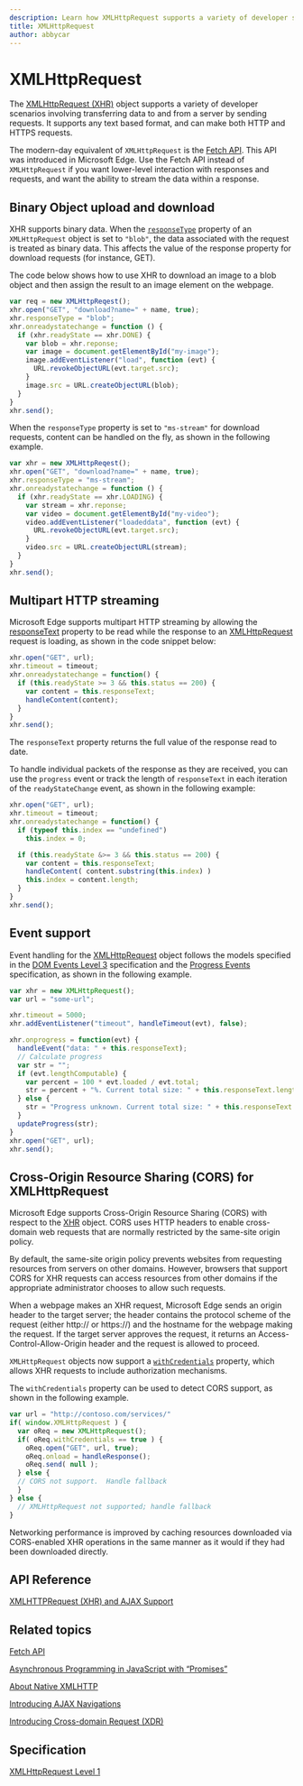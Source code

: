 ```yaml
---
description: Learn how XMLHttpRequest supports a variety of developer scenarios involving transferring data to and from a server by sending requests.
title: XMLHttpRequest
author: abbycar
---
```


# XMLHttpRequest

The [XMLHttpRequest (XHR)](https://msdn.microsoft.com/library/ms535874) object supports a variety of developer scenarios involving transferring data to and from a server by sending requests. It supports any text based format, and can make both HTTP and HTTPS requests.

The modern-day equivalent of `XMLHttpRequest` is the [Fetch API](./fetch-API.md). This API was introduced in Microsoft Edge. Use the Fetch API instead of `XMLHttpRequest` if you want lower-level interaction with responses and requests, and want the ability to stream the data within a response.



## Binary Object upload and download

XHR supports binary data. When the [`responseType`](https://msdn.microsoft.com/en-us/library/hh872882) property of an `XMLHttpRequest` object is set to `"blob"`, the data associated with the request is treated as binary data. This affects the value of the response property for download requests (for instance, GET).

The code below shows how to use XHR to download an image to a blob object and then assign the result to an image element on the webpage.

```javascript
var req = new XMLHttpReqest();
xhr.open("GET", "download?name=" + name, true);
xhr.responseType = "blob";
xhr.onreadystatechange = function () {
  if (xhr.readyState == xhr.DONE) {
    var blob = xhr.reponse;
    var image = document.getElementById("my-image");
    image.addEventListener("load", function (evt) {
      URL.revokeObjectURL(evt.target.src);
    }
    image.src = URL.createObjectURL(blob);
  }
}
xhr.send();
```

When the `responseType` property is set to `"ms-stream"` for download requests, content can be handled on the fly, as shown in the following example.

```javascript
var xhr = new XMLHttpReqest();
xhr.open("GET", "download?name=" + name, true);
xhr.responseType = "ms-stream";
xhr.onreadystatechange = function () {
  if (xhr.readyState == xhr.LOADING) {
    var stream = xhr.reponse;
    var video = document.getElementById("my-video");
    video.addEventListener("loadeddata", function (evt) {
      URL.revokeObjectURL(evt.target.src);
    }
    video.src = URL.createObjectURL(stream);
  }
}
xhr.send();
```

## Multipart HTTP streaming


Microsoft Edge supports multipart HTTP streaming by allowing the [responseText](https://msdn.microsoft.com/en-us/library/ms534369) property to be read while the response to an [XMLHttpRequest](https://msdn.microsoft.com/library/ms535874) request is loading, as shown in the code snippet below:

```javascript
xhr.open("GET", url);
xhr.timeout = timeout;
xhr.onreadystatechange = function() {
  if (this.readyState >= 3 && this.status == 200) {
    var content = this.responseText;
    handleContent(content);
  }
}
xhr.send();
```

The `responseText` property returns the full value of the response read to date.

To handle individual packets of the response as they are received, you can use the `progress` event or track the length of `responseText` in each iteration of the `readyStateChange` event, as shown in the following example:

```javascript
xhr.open("GET", url);
xhr.timeout = timeout;
xhr.onreadystatechange = function() {
  if (typeof this.index == "undefined")
    this.index = 0;

  if (this.readyState &>= 3 && this.status == 200) {
    var content = this.responseText;
    handleContent( content.substring(this.index) )
    this.index = content.length;
  }
}
xhr.send();
```

## Event support


Event handling for the [XMLHttpRequest](https://msdn.microsoft.com/library/ms535874) object follows the models specified in the [DOM Events Level 3](http://go.microsoft.com/fwlink/p/?LinkID=203756) specification and the [Progress Events](http://go.microsoft.com/fwlink/p/?LinkID=204796) specification, as shown in the following example.

```javascript
var xhr = new XMLHttpRequest();
var url = "some-url";

xhr.timeout = 5000;
xhr.addEventListener("timeout", handleTimeout(evt), false);

xhr.onprogress = function(evt) {
  handleEvent("data: " + this.responseText);
  // Calculate progress
  var str = "";
  if (evt.lengthComputable) {
    var percent = 100 * evt.loaded / evt.total;
    str = percent + "%. Current total size: " + this.responseText.length);
  } else {
    str = "Progress unknown. Current total size: " + this.responseText.length;
  }
  updateProgress(str);
}
xhr.open("GET", url);
xhr.send();
```

## Cross-Origin Resource Sharing (CORS) for XMLHttpRequest


Microsoft Edge supports Cross-Origin Resource Sharing (CORS) with respect to the [XHR](https://msdn.microsoft.com/library/ms535874) object. CORS uses HTTP headers to enable cross-domain web requests that are normally restricted by the same-site origin policy.

By default, the same-site origin policy prevents websites from requesting resources from servers on other domains. However, browsers that support CORS for XHR requests can access resources from other domains if the appropriate administrator chooses to allow such requests.

When a webpage makes an XHR request, Microsoft Edge sends an origin header to the target server; the header contains the protocol scheme of the request (either http:// or https://) and the hostname for the webpage making the request. If the target server approves the request, it returns an Access-Control-Allow-Origin header and the request is allowed to proceed.

`XMLHttpRequest` objects now support a [`withCredentials`](https://msdn.microsoft.com/en-us/library/hh872883) property, which allows XHR requests to include authorization mechanisms.

The `withCredentials` property can be used to detect CORS support, as shown in the following example.

```javascript
var url = "http://contoso.com/services/"
if( window.XMLHttpRequest ) {
  var oReq = new XMLHttpRequest();
  if( oReq.withCredentials == true ) {
    oReq.open("GET", url, true);
    oReq.onload = handleResponse();
    oReq.send( null );
  } else {
  // CORS not support.  Handle fallback
  }
} else {
  // XMLHttpRequest not supported; handle fallback
}
```

Networking performance is improved by caching resources downloaded via CORS-enabled XHR operations in the same manner as it would if they had been downloaded directly.



## API Reference


[XMLHTTPRequest (XHR) and AJAX Support](https://msdn.microsoft.com/en-us/library/hh772834)


## Related topics

[Fetch API](./fetch-API.md)

[Asynchronous Programming in JavaScript with “Promises”](http://blogs.msdn.com/b/ie/archive/2011/09/11/asynchronous-programming-in-javascript-with-promises.aspx)

[About Native XMLHTTP](https://msdn.microsoft.com/library/ms537505)

[Introducing AJAX Navigations](https://msdn.microsoft.com/library/Cc891506)

[Introducing Cross-domain Request (XDR)](https://msdn.microsoft.com/library/Dd573303)


## Specification


[XMLHttpRequest Level 1](https://dvcs.w3.org/hg/xhr/raw-file/default/xhr-1/Overview.html)
